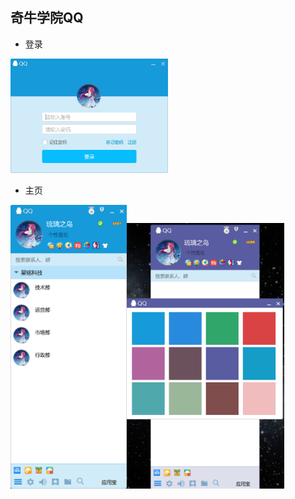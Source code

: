 ## 奇牛学院QQ

- 登录
<img src="/img/login.png" width="50%"  alt="展示图"/>

- 主页

<img src="/img/main.png" width="37%"  alt="展示图"/><img src="/img/skin.png" width="50%"  alt="展示图"/>
